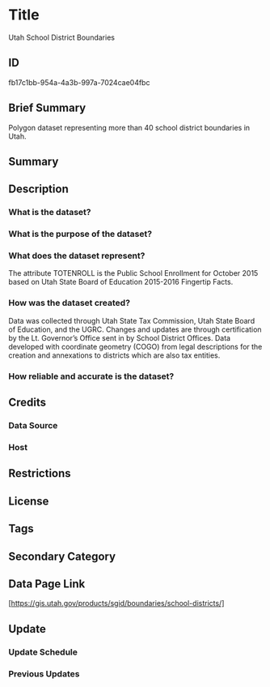 # Title

Utah School District Boundaries

## ID

fb17c1bb-954a-4a3b-997a-7024cae04fbc

## Brief Summary

Polygon dataset representing more than 40 school district boundaries in Utah.

## Summary

## Description

### What is the dataset?

### What is the purpose of the dataset?

### What does the dataset represent?

The attribute TOTENROLL is the Public School Enrollment for October 2015 based on Utah State Board of Education 2015-2016 Fingertip Facts.

### How was the dataset created?

Data was collected through Utah State Tax Commission, Utah State Board of Education, and the UGRC. Changes and updates are through certification by the Lt. Governor’s Office sent in by School District Offices. Data developed with coordinate geometry (COGO) from legal descriptions for the creation and annexations to districts which are also tax entities.

### How reliable and accurate is the dataset?

## Credits

### Data Source

### Host

## Restrictions

## License

## Tags

## Secondary Category

## Data Page Link

[https://gis.utah.gov/products/sgid/boundaries/school-districts/]

## Update

### Update Schedule

### Previous Updates
